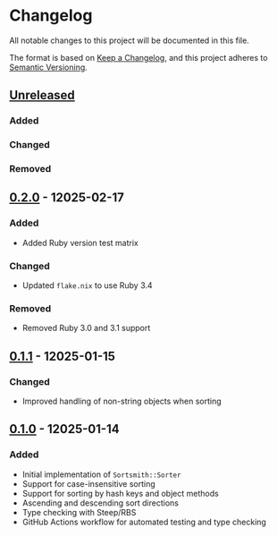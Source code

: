 # Changelog

All notable changes to this project will be documented in this file.

The format is based on [Keep a Changelog](https://keepachangelog.com/en/1.1.0/),
and this project adheres to [Semantic Versioning](https://semver.org/spec/v2.0.0.html).

## [Unreleased]

### Added

### Changed

### Removed

## [0.2.0] - 12025-02-17

### Added

- Added Ruby version test matrix

### Changed

- Updated `flake.nix` to use Ruby 3.4

### Removed

- Removed Ruby 3.0 and 3.1 support

## [0.1.1] - 12025-01-15

### Changed
- Improved handling of non-string objects when sorting

## [0.1.0] - 12025-01-14

### Added
- Initial implementation of `Sortsmith::Sorter`
- Support for case-insensitive sorting
- Support for sorting by hash keys and object methods
- Ascending and descending sort directions
- Type checking with Steep/RBS
- GitHub Actions workflow for automated testing and type checking

[unreleased]: https://github.com/itsthedevman/sortsmith/compare/v0.2.0...HEAD
[0.2.0]: https://github.com/itsthedevman/sortsmith/compare/v0.1.1...v0.2.0
[0.1.1]: https://github.com/itsthedevman/sortsmith/compare/v0.1.0...v0.1.1
[0.1.0]: https://github.com/itsthedevman/sortsmith/compare/ac357965a1bc641d187333a5b032c5a423020ae9...v0.1.0
